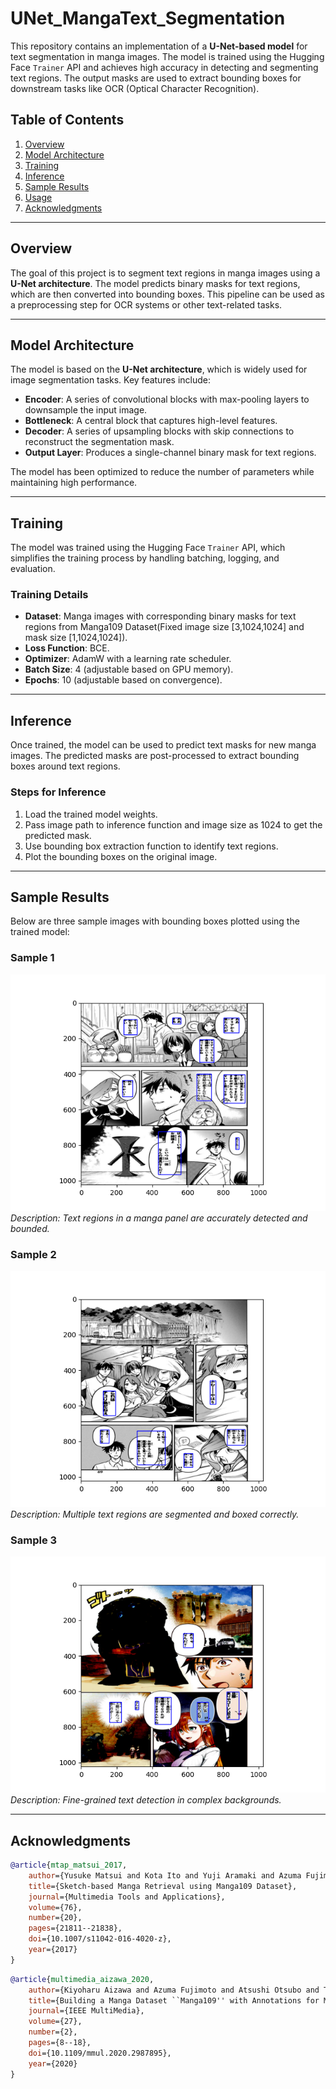 # UNet_MangaText_Segmentation

This repository contains an implementation of a **U-Net-based model** for text segmentation in manga images. The model is trained using the Hugging Face `Trainer` API and achieves high accuracy in detecting and segmenting text regions. The output masks are used to extract bounding boxes for downstream tasks like OCR (Optical Character Recognition).

## Table of Contents
1. [Overview](#overview)
2. [Model Architecture](#model-architecture)
3. [Training](#training)
4. [Inference](#inference)
5. [Sample Results](#sample-results)
6. [Usage](#usage)
7. [Acknowledgments](#acknowledgments)

---

## Overview

The goal of this project is to segment text regions in manga images using a **U-Net architecture**. The model predicts binary masks for text regions, which are then converted into bounding boxes. This pipeline can be used as a preprocessing step for OCR systems or other text-related tasks.

---

## Model Architecture

The model is based on the **U-Net architecture**, which is widely used for image segmentation tasks. Key features include:
- **Encoder**: A series of convolutional blocks with max-pooling layers to downsample the input image.
- **Bottleneck**: A central block that captures high-level features.
- **Decoder**: A series of upsampling blocks with skip connections to reconstruct the segmentation mask.
- **Output Layer**: Produces a single-channel binary mask for text regions.

The model has been optimized to reduce the number of parameters while maintaining high performance.

---

## Training

The model was trained using the Hugging Face `Trainer` API, which simplifies the training process by handling batching, logging, and evaluation.

### Training Details
- **Dataset**: Manga images with corresponding binary masks for text regions from Manga109 Dataset(Fixed image size [3,1024,1024] and mask size [1,1024,1024]).
- **Loss Function**: BCE.
- **Optimizer**: AdamW with a learning rate scheduler.
- **Batch Size**: 4 (adjustable based on GPU memory).
- **Epochs**: 10 (adjustable based on convergence).

---

## Inference

Once trained, the model can be used to predict text masks for new manga images. The predicted masks are post-processed to extract bounding boxes around text regions.

### Steps for Inference
1. Load the trained model weights.
2. Pass image path to inference function and image size as 1024 to get the predicted mask.
3. Use bounding box extraction function to identify text regions.
4. Plot the bounding boxes on the original image.

---

## Sample Results

Below are three sample images with bounding boxes plotted using the trained model:

### Sample 1
![Sample 1](samples/Figure_1.png)
*Description: Text regions in a manga panel are accurately detected and bounded.*

### Sample 2
![Sample 2](samples/Figure_2.png)
*Description: Multiple text regions are segmented and boxed correctly.*

### Sample 3
![Sample 3](samples/Figure_3.png)
*Description: Fine-grained text detection in complex backgrounds.*

---

## Acknowledgments
```bibtex
@article{mtap_matsui_2017,
    author={Yusuke Matsui and Kota Ito and Yuji Aramaki and Azuma Fujimoto and Toru Ogawa and Toshihiko Yamasaki and Kiyoharu Aizawa},
    title={Sketch-based Manga Retrieval using Manga109 Dataset},
    journal={Multimedia Tools and Applications},
    volume={76},
    number={20},
    pages={21811--21838},
    doi={10.1007/s11042-016-4020-z},
    year={2017}
}
```
```bibtex
@article{multimedia_aizawa_2020,
    author={Kiyoharu Aizawa and Azuma Fujimoto and Atsushi Otsubo and Toru Ogawa and Yusuke Matsui and Koki Tsubota and Hikaru Ikuta},
    title={Building a Manga Dataset ``Manga109'' with Annotations for Multimedia Applications},
    journal={IEEE MultiMedia},
    volume={27},
    number={2},
    pages={8--18},
    doi={10.1109/mmul.2020.2987895},
    year={2020}
}
```
